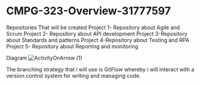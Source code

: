 # CMPG-323-Overview-31777597

Repositories That will be created
Project 1- Repository about Agile and Scrum
Project 2- Repository about API development
Project 3-Repository about Standards and patterns
Project 4-Repository about Testing and RPA
Project 5- Repository about Reporting and monitoring


Diagram
![ActivityOnArrow (1)](https://user-images.githubusercontent.com/110164074/184349799-bf56a171-856d-4620-867e-306086e753c8.png)


The branching strategy that i will use is GitFlow whereby   i will interact with a version control system for writing and managing code.
